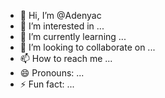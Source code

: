 - 👋 Hi, I’m @Adenyac
- 👀 I’m interested in ...
- 🌱 I’m currently learning ...
- 💞️ I’m looking to collaborate on ...
- 📫 How to reach me ...
- 😄 Pronouns: ...
- ⚡ Fun fact: ...

<!---
Adenyac/Adenyac is a ✨ special ✨ repository because its `README.md` (this file) appears on your GitHub profile.
You can click the Preview link to take a look at your changes.
--->

